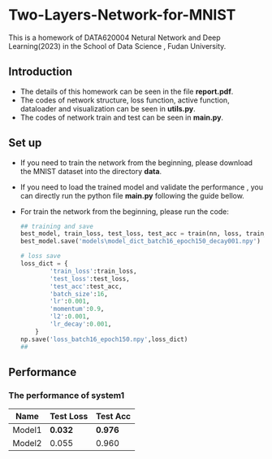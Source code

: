 # Two-Layers-Network-for-MNIST

This is a homework of DATA620004 Netural Network and Deep Learning(2023) in the School of Data Science , Fudan University. 

## Introduction
* The details of this homework can be seen in the file **report.pdf**.
* The codes of network structure, loss function, active function, dataloader and visualization can be seen in **utils.py**.
* The codes of network train and test can be seen in **main.py**.

## Set up
* If you need to train the network from the beginning, please download the MNIST dataset into the directory **data**.
* If you need to load the trained model and validate the performance , you can directly run the python file **main.py** following the guide bellow.

* For train the network from the beginning, please run the code:
    ```python
    ## training and save
    best_model, train_loss, test_loss, test_acc = train(nn, loss, train_dataloader, test_dataloader, batch_size=16, epoch=150, lr_start=0.001, momentum=0.9, regularization=0.001, lr_decay=0.001)
    best_model.save('models\model_dict_batch16_epoch150_decay001.npy')

    # loss save
    loss_dict = {
            'train_loss':train_loss,
            'test_loss':test_loss,
            'test_acc':test_acc,
            'batch_size':16,
            'lr':0.001,
            'momentum':0.9,
            'l2':0.001,
            'lr_decay':0.001,
        }
    np.save('loss_batch16_epoch150.npy',loss_dict)
    ##
    ```

## Performance 
### The performance of system1 
| Name       | Test Loss   | Test Acc  |
| --------   | -----  | ----  |
| Model1     | **0.032** |   **0.976**     |
| Model2     | 0.055 |  0.960    |
